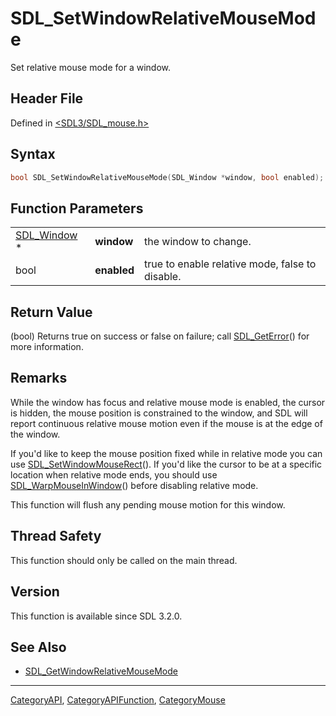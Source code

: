 # SDL_SetWindowRelativeMouseMode

Set relative mouse mode for a window.

## Header File

Defined in [<SDL3/SDL_mouse.h>](https://github.com/libsdl-org/SDL/blob/main/include/SDL3/SDL_mouse.h)

## Syntax

```c
bool SDL_SetWindowRelativeMouseMode(SDL_Window *window, bool enabled);
```

## Function Parameters

|                            |             |                                                 |
| -------------------------- | ----------- | ----------------------------------------------- |
| [SDL_Window](SDL_Window) * | **window**  | the window to change.                           |
| bool                       | **enabled** | true to enable relative mode, false to disable. |

## Return Value

(bool) Returns true on success or false on failure; call
[SDL_GetError](SDL_GetError)() for more information.

## Remarks

While the window has focus and relative mouse mode is enabled, the cursor
is hidden, the mouse position is constrained to the window, and SDL will
report continuous relative mouse motion even if the mouse is at the edge of
the window.

If you'd like to keep the mouse position fixed while in relative mode you
can use [SDL_SetWindowMouseRect](SDL_SetWindowMouseRect)(). If you'd like
the cursor to be at a specific location when relative mode ends, you should
use [SDL_WarpMouseInWindow](SDL_WarpMouseInWindow)() before disabling
relative mode.

This function will flush any pending mouse motion for this window.

## Thread Safety

This function should only be called on the main thread.

## Version

This function is available since SDL 3.2.0.

## See Also

- [SDL_GetWindowRelativeMouseMode](SDL_GetWindowRelativeMouseMode)






----
[CategoryAPI](CategoryAPI), [CategoryAPIFunction](CategoryAPIFunction), [CategoryMouse](CategoryMouse)

